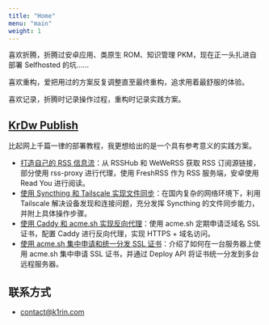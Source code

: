 ```yaml
---
title: "Home"
menu: "main"
weight: 1
---
```


喜欢折腾，折腾过安卓应用、类原生 ROM、知识管理 PKM，现在正一头扎进自部署 Selfhosted 的坑……

喜欢重构，爱把用过的方案反复调整直至最终重构，追求用着最舒服的体验。

喜欢记录，折腾时记录操作过程，重构时记录实践方案。

## [KrDw Publish](https://k1r.in)

比起网上千篇一律的部署教程，我更想给出的是一个具有参考意义的实践方案。

- [打造自己的 RSS 信息流](https://k1r.in/posts/build-your-rss-flow/)：从 RSSHub 和 WeWeRSS 获取 RSS 订阅源链接，部分使用 rss-proxy 进行代理，使用 FreshRSS 作为 RSS 服务端，安卓使用 Read You 进行阅读。
- [使用 Syncthing 和 Tailscale 实现文件同步](https://k1r.in/posts/file-sync-syncthing-tailscale/)：在国内复杂的网络环境下，利用 Tailscale 解决设备发现和连接问题，充分发挥 Syncthing 的文件同步能力，并附上具体操作步骤。
- [使用 Caddy 和 acme.sh 实现反向代理](https://k1r.in/posts/reserve-proxy-caddy-acmesh/)：使用 acme.sh 定期申请泛域名 SSL 证书，配置 Caddy 进行反向代理，实现 HTTPS + 域名访问。
- [使用 acme.sh 集中申请和统一分发 SSL 证书](https://k1r.in/posts/acmesh-issue-deploy-certificates/)：介绍了如何在一台服务器上使用 acme.sh 集中申请 SSL 证书，并通过 Deploy API 将证书统一分发到多台远程服务器。

## 联系方式

- [contact@k1rin.com](mailto:contact@k1rin.com)